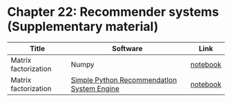 # Chapter 22: Recommender systems  (Supplementary material)

[mf_rec]: https://colab.research.google.com/github/probml/pyprobml/blob/master/notebooks/matrix_factorization_recommender.ipynb
[mf_surprise_rec]: https://colab.research.google.com/github/probml/pyprobml/blob/master/notebooks/matrix_factorization_recommender_surprise_lib.ipynb


|Title|Software|Link|
|-----------|----|----|
Matrix factorization | Numpy | [notebook][mf_rec]
Matrix factorization | [Simple Python RecommendatIon System Engine](http://surpriselib.com/)| [notebook][mf_surprise_rec]


